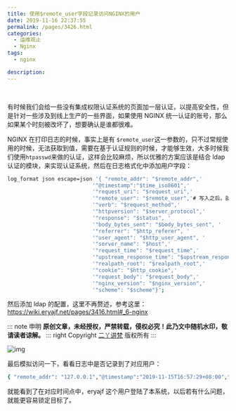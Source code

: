 ```yaml
---
title: 使用$remote_user字段记录访问NGINX的用户
date: 2019-11-16 22:37:55
permalink: /pages/3426.html
categories:
  - 运维观止
  - Nginx
tags:
  - nginx

description:
---
```


<br><ArticleTopAd></ArticleTopAd>


有时候我们会给一些没有集成权限认证系统的页面加一层认证，以提高安全性，但是针对一些涉及到线上生产的一些界面，如果使用 NGINX 统一认证的账号，那么如果某个时刻被改坏了，想要确认是谁都很难。



NGINX 在打印日志的时候，事实上是有 `$remote_user`这一参数的，只不过常规使用的时候，无法获取到值，需要在基于认证规则的时候，才能够生效，大多时候我们使用`htpasswd`来做的认证，这样会比较麻烦，所以优雅的方案应该是结合 ldap 认证的模块，来实现认证系统，然后在日志格式化中添加用户字段：



```sh
log_format json escape=json '{ "remote_addr": "$remote_addr",'
                           '"@timestamp":"$time_iso8601",'
                           '"request_uri": "$request_uri",'
                           '"remote_user": "$remote_user",'# 写入之后，就能记录访问的用户了
                           '"verb": "$request_method",'
                           '"httpversion": "$server_protocol",'
                           '"response": "$status", '
                           '"body_bytes_sent": "$body_bytes_sent", '
                           '"referrer": "$http_referer", '
                           '"user_agent": "$http_user_agent", '
                           '"server_name": "$host",'
                           '"request_time": "$request_time",'
                           '"upstream_response_time": "$upstream_response_time",'
                           '"realpath_root": "$realpath_root",'
                           '"cookie": "$http_cookie",'
                           '"request_body": "$request_body",'
                           '"nginx_version": "$nginx_version",'
                           '"scheme": "$scheme"}';
```



然后添加 ldap 的配置，这里不再赘述，参考这里：https://wiki.eryajf.net/pages/3416.html#_6-nginx


::: note 申明
**原创文章<Badge text='eryajf' />，未经授权，严禁转载，侵权必究！此乃文中随机水印，敬请读者谅解。**
::: right
Copyright  [二丫讲梵](https://wiki.eryajf.net) 版权所有
:::


![img](http://t.eryajf.net/imgs/2021/09/f6405d8c66d3cf70.jpg)





最后模拟访问一下，看看日志中是否记录到了对应用户：



```sh
{ "remote_addr": "127.0.0.1","@timestamp":"2019-11-15T16:57:29+08:00","request_uri": "/","remote_user": "eryajf","verb": "GET","httpversion": "HTTP/1.1","response": "200", "body_bytes_sent": "3", "referrer": "", "user_agent": "ELinks/0.12pre6 (textmode; Linux; 89x44-2)", "server_name": "127.0.0.1","request_time": "0.002","upstream_response_time": "","realpath_root": "/usr/share/nginx/html","cookie": "","request_body": "","nginx_version": "1.14.0","scheme": "http"}
```



就能看到了在对应时间点中，eryajf 这个用户登陆了本系统，以后若有什么问题，就能更容易锁定目标了。


<br><ArticleTopAd></ArticleTopAd>
